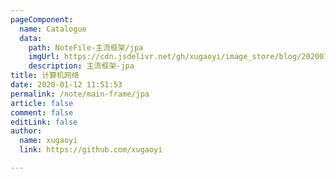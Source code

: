 ```yaml
---
pageComponent:
  name: Catalogue
  data:
    path: NoteFile-主流框架/jpa
    imgUrl: https://cdn.jsdelivr.net/gh/xugaoyi/image_store/blog/20200112120340.png
    description: 主流框架-jpa
title: 计算机网络
date: 2020-01-12 11:51:53
permalink: /note/main-frame/jpa
article: false
comment: false
editLink: false
author:
  name: xugaoyi
  link: https://github.com/xugaoyi

---
```

